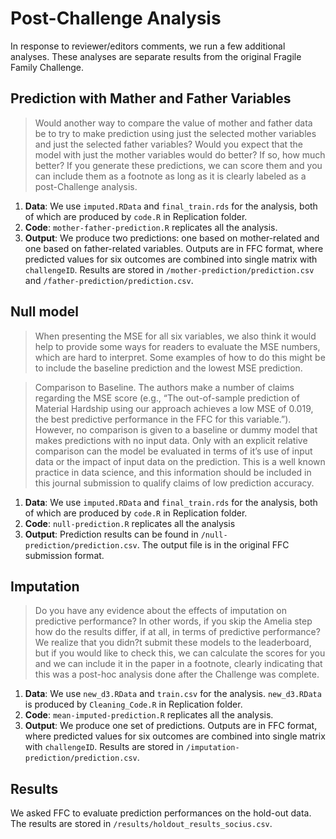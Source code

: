 # Post-Challenge Analysis


In response to reviewer/editors comments, we run a few additional analyses. These analyses are separate results from the original Fragile Family Challenge.


## Prediction with Mather and Father Variables


> Would another way to compare the value of mother and father data be to try to make prediction using just the selected mother variables and just the selected father variables?  Would you expect that the model with just the mother variables would do better?  If so, how much better?  If you generate these predictions, we can score them and you can include them as a footnote as long as it is clearly labeled as a post-Challenge analysis.


1. **Data**: We use `imputed.RData` and `final_train.rds` for the analysis, both of which are produced by `code.R` in Replication folder.
2. **Code**: `mother-father-prediction.R` replicates all the analysis.
3. **Output**: We produce two predictions: one based on mother-related and one based on father-related variables. Outputs are in FFC format, where predicted values for six outcomes are combined into single matrix with `challengeID`. Results are stored in `/mother-prediction/prediction.csv` and `/father-prediction/prediction.csv`.

## Null model

> When presenting the MSE for all six variables, we also think it would help to provide some ways for readers to evaluate the MSE numbers, which are hard to interpret.   Some examples of how to do this might be to include the baseline prediction and the lowest MSE prediction.

> Comparison to Baseline. The authors make a number of claims regarding the MSE score (e.g., “The out-of-sample prediction of Material Hardship using our approach achieves a low MSE of 0.019, the best predictive performance in the FFC for this variable.”). However, no comparison is given to a baseline or dummy model that makes predictions with no input data. Only with an explicit relative comparison can the model be evaluated in terms of it’s use of input data or the impact of input data on the prediction. This is a well known practice in data science, and this information should be included in this journal submission to qualify claims of low prediction accuracy.

1. **Data**: We use `imputed.RData` and `final_train.rds` for the analysis, both of which are produced by `code.R` in Replication folder.
2. **Code**: `null-prediction.R` replicates all the analysis
3. **Output**: Prediction results can be found in `/null-prediction/prediction.csv`. The output file is in the original FFC submission format.

## Imputation

> Do you have any evidence about the effects of imputation on predictive performance?  In other words, if you skip the Amelia step how do the results differ, if at all, in terms of predictive performance?  We realize that you didn?t submit these models to the leaderboard, but if you would like to check this, we can calculate the scores for you and we can include it in the paper in a footnote, clearly indicating that this was a post-hoc analysis done after the Challenge was complete.

1. **Data**: We use `new_d3.RData` and `train.csv` for the analysis. `new_d3.RData` is produced by `Cleaning_Code.R` in Replication folder.
2. **Code**: `mean-imputed-prediction.R` replicates all the analysis.
3. **Output**: We produce one set of predictions. Outputs are in FFC format, where predicted values for six outcomes are combined into single matrix with `challengeID`. Results are stored in `/imputation-prediction/prediction.csv`.


## Results

We asked FFC to evaluate prediction performances on the hold-out data.
The results are stored in `/results/holdout_results_socius.csv`.




